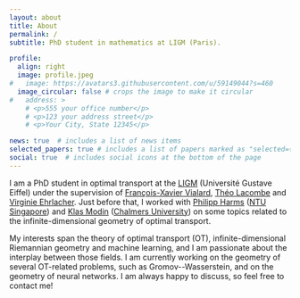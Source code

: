 ```yaml
---
layout: about
title: About
permalink: /
subtitle: PhD student in mathematics at LIGM (Paris).

profile:
  align: right
  image: profile.jpeg
#   image: https://avatars3.githubusercontent.com/u/59149044?s=460
  image_circular: false # crops the image to make it circular
#   address: >
    # <p>555 your office number</p>
    # <p>123 your address street</p>
    # <p>Your City, State 12345</p>

news: true  # includes a list of news items
selected_papers: true # includes a list of papers marked as "selected={true}"
social: true  # includes social icons at the bottom of the page
---
```


I am a PhD student in optimal transport at the [LIGM](https://siteigm.univ-mlv.fr/) (Université Gustave Eiffel) under the supervision of [François-Xavier Vialard]({http://angkor.univ-mlv.fr/~vialard/}), [Théo Lacombe]({https://tlacombe.github.io/}) and [Virginie Ehrlacher]({https://team.inria.fr/matherials/team-members/virginie-ehrlacher-galland/}).
Just before that, I worked with [Philipp Harms](http://www.philippharms.com/) ([NTU Singapore](https://www.ntu.edu.sg/spms)) and [Klas Modin](https://klasmodin.github.io/) ([Chalmers University](https://www.chalmers.se/en/)) on some topics related to the  infinite-dimensional geometry of optimal transport.
<!-- I recently completed a dual-degree MSc at [Mines Paris - PSL](https://www.minesparis.psl.eu/) and [ENS Paris-Saclay (MVA)](https://www.master-mva.com/). -->

My interests span the theory of optimal transport (OT), infinite-dimensional Riemannian geometry and machine learning, and I am passionate about the interplay between those fields. I am currently working on the geometry of several OT-related problems, such as Gromov--Wasserstein, and on the geometry of neural networks. I am always happy to discuss, so feel free to contact me!
